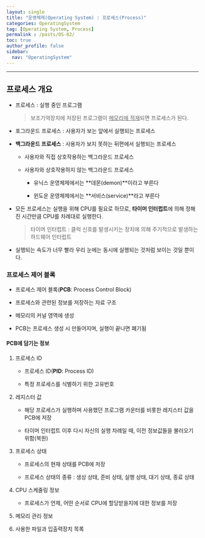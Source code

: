 ```yaml
---
layout: single
title: "운영체제(Operating System) : 프로세스(Process)"
categories: OperatingSystem
tag: [Operating System, Process]
permalink : /posts/OS-02/
toc: true
author_profile: false
sidebar:
  nav: "OperatingSystem"
---
```


<hr>

## 프로세스 개요

- 프로세스 : 실행 중인 프로그램
    > 보조기억장치에 저장된 프로그램이 <u>메모리에 적재</u>되면 프로세스가 된다.

- 포그라운드 프로세스 : 사용자가 보는 앞에서 실행되는 프로세스

- **백그라운드 프로세스** : 사용자가 보지 못하는 뒤편에서 실행되는 프로세스

    - 사용자와 직접 상호작용하는 백그라운드 프로세스

    - 사용자와 상호작용하지 않는 백그라운드 프로세스

        - 유닉스 운영체제에서는 **데몬(demon)**이라고 부른다

        - 윈도운 운영체제에서는 **서비스(service)**라고 부른다

- 모든 프로세스는 실행을 위해 CPU를 필요로 하므로, **타이머 인터럽트**에 의해 정해진 시간만큼 CPU를 차례대로 실행한다.

    > 타이머 인터럽트 : 클럭 신호를 발생시키는 장치에 의해 주기적으로 발생하는 하드웨어 인터럽트

- 실행되는 속도가 너무 빨라 우리 눈에는 동시에 실행되는 것처럼 보이는 것일 뿐이다.

### 프로세스 제어 블록

- 프로세스 제어 블록(**PCB**: Process Control Block)

- 프로세스와 관련된 정보를 저장하는 자료 구조

- 메모리의 커널 영역에 생성

- PCB는 프로세스 생성 시 만들어지며, 실행이 끝나면 폐기됨

#### PCB에 담기는 정보

1. 프로세스 ID

    - 프로세스 ID(**PID**: Process ID)

    - 특정 프로세스를 식별하기 위한 고유번호

2. 레지스터 값

    - 해당 프로세스가 실행하며 사용했던 프로그램 카운터를 비롯한 레지스터 값을 PCB에 저장

    - 타이머 인터럽트 이후 다시 자신의 실행 차례일 때, 이전 정보값들을 불러오기 위함(복원)

3. 프로세스 상태

    - 프로세스의 현재 상태를 PCB에 저장

    - 프로세스 상태의 종류 : 생상 상태, 준비 상태, 실행 상태, 대기 상태, 종료 상태

4. CPU 스케줄링 정보

    - 프로세스가 언제, 어떤 순서로 CPU에 할당받을지에 대한 정보를 저장

5. 메모리 관리 정보

   <!--
    - [페이지테이블][페이지테이블]

    [페이지테이블]: ../Markdown-01/
    -->

6. 사용한 파일과 입출력장치 목록


